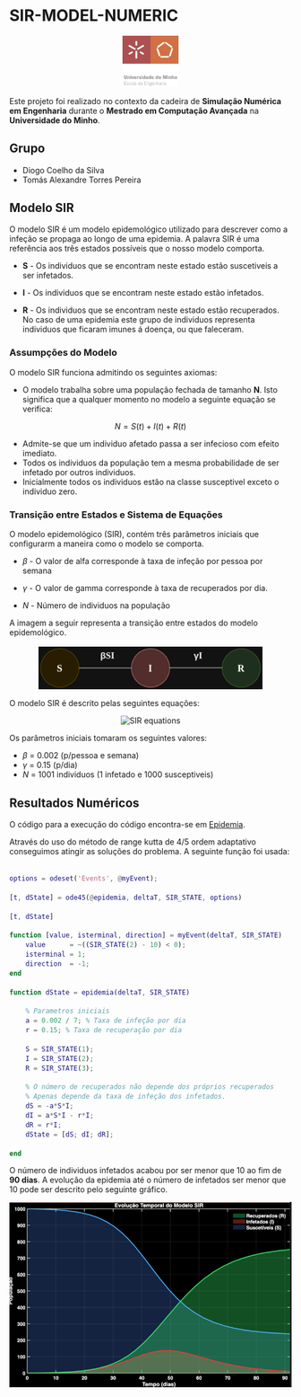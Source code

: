 # SIR-MODEL-NUMERIC
<div style="display: flex; justify-content: center; margin:1.2em;">
  <img src="assets/EEUM_logo.png" alt="EEUM logo" width="100">
</div>


Este projeto foi realizado no contexto da cadeira de **Simulação Numérica em Engenharia** durante o **Mestrado em Computação Avançada** na **Universidade do Minho**.

## Grupo

  - Diogo Coelho da Silva
  - Tomás Alexandre Torres Pereira

## Modelo SIR
O modelo SIR é um modelo epidemológico utilizado para descrever como a infeção se propaga ao longo de uma epidemia. A palavra SIR é uma referência aos três estados possíveis que o nosso modelo comporta.

  - **S** - Os individuos que se encontram neste estado estão suscetiveis a ser infetados.

  - **I** - Os individuos que se encontram neste estado estão infetados.

  - **R** - Os individuos que se encontram neste estado estão recuperados. No caso de uma epidemia este grupo de individuos representa individuos que ficaram imunes á doença, ou que faleceram.

### Assumpções do Modelo
  O modelo SIR funciona admitindo os seguintes axiomas:

  - O modelo trabalha sobre uma população fechada de tamanho **N**. Isto significa que a qualquer momento no modelo a seguinte equação se verifica:


$$
N = { S(t) + I(t) + R(t)}
$$

  - Admite-se que um individuo afetado passa a ser infecioso com efeito imediato.
  - Todos os individuos da população tem a mesma probabilidade de ser infetado por outros individuos.
  - Inicialmente todos os individuos estão na classe susceptivel exceto o individuo zero. 

### Transição entre Estados e Sistema de Equações

O modelo epidemológico (SIR), contém três parâmetros iniciais que configurarm a maneira como o modelo se comporta.

 - ${\beta}$ - O valor de alfa corresponde à taxa de infeção por pessoa por semana

 - ${\gamma}$ - O valor de gamma corresponde à taxa de recuperados por dia.

- ${N}$ - Número de individuos na população


A imagem a seguir representa a transição entre estados do modelo epidemológico.

<div style="display: flex; justify-content: center; margin:1.2em;">
  <img src="assets/statesepid.png" alt="EEUM logo" width="400">
</div>


O modelo SIR é descrito pelas seguintes equações:

<p align="center">
  <img src="https://latex.codecogs.com/svg.image?\dpi{150}\color{white}\begin{cases}\frac{dS}{dt}=-\beta%20SI\\\frac{dI}{dt}=-\beta%20SI+\gamma%20I\\\frac{dR}{dt}=\gamma%20I\end{cases}" alt="SIR equations">
</p>


Os parâmetros iniciais tomaram os seguintes valores:

- ${\beta}$ = 0.002 (p/pessoa e semana)
- ${\gamma}$ = 0.15 (p/dia)
- ${N}$ = 1001 individuos (1 infetado e 1000 susceptiveis)
 

## Resultados Numéricos

O código para a execução do código encontra-se em [Epidemia](./src/epidemia.m).

Através do uso do método de range kutta de 4/5 ordem adaptativo conseguimos atingir as soluções do problema.
A seguinte função foi usada:

```matlab

options = odeset('Events', @myEvent);

[t, dState] = ode45(@epidemia, deltaT, SIR_STATE, options)

[t, dState]

function [value, isterminal, direction] = myEvent(deltaT, SIR_STATE)
    value      = ~((SIR_STATE(2) - 10) < 0);
    isterminal = 1;   
    direction  = -1;
end

function dState = epidemia(deltaT, SIR_STATE)
    
    % Parametros iniciais
    a = 0.002 / 7; % Taxa de infeção por dia
    r = 0.15; % Taxa de recuperação por dia

    S = SIR_STATE(1);
    I = SIR_STATE(2);
    R = SIR_STATE(3);

    % O número de recuperados não depende dos próprios recuperados
    % Apenas depende da taxa de infeção dos infetados.
    dS = -a*S*I; 
    dI = a*S*I - r*I; 
    dR = r*I; 
    dState = [dS; dI; dR];
 
end
```

O número de individuos infetados acabou por ser menor que 10 ao fim de **90 dias**. A evolução da epidemia até o número de infetados ser menor que 10 pode ser descrito pelo seguinte gráfico.

![Evolução da epidemia](assets/epidemic_evolution.png)

